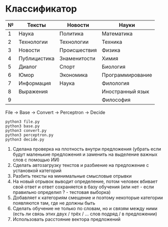 # Классификатор


№ | Тексты | Новости | Науки
---|---|---|---
1 | Наука | Политика | Математика
2 | Технологии | Технологии | Техника
3 | Новости | Происшествия | Физика
4 | Публицистика | Знаменитости | Химия
5 | Диалог | Спорт | Биология
6 | Юмор | Экономика | Программирование
7 | Информация | Наука | Филология
8 | Выражения |  | Иностранный язык
9 |  |  | Философия

File -> Base -> Convert -> Perceptron -> Decide

```
python3 file.py
python3 base.py
python3 convert.py
python3 perceptron.py
python3 decide.py
```

1. Сделана проверка на плотность внутри предложения (убрать если будут маленькие предложения и заменить на выделение важных слов с помощью ИИ)
2. Сделать автозагрузку текстов и разбиение на предложение с установкой категорий
3. Разбить тексты на минимальные смысловые отрывки
4. На новый отрывок выводит определение, потом человек вбивает свой ответ и ответ сохраняется в базу обучения (или нет - если правильно определил ? - тестовая выборка)
5. Добавляет к категориям смещение и поэтому некоторые категории появляются там, где не должны быть
6. Сделать обучение не только по словам, но и связям между ними (есть ли связь этих двух / трёх / ... слов подряд / в предложении)
7. Использовать расстояние вектора предложений
